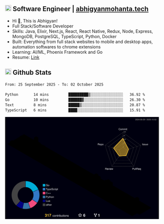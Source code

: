 ## <img src="https://media.giphy.com/media/v1.Y2lkPTc5MGI3NjExNjBuMTFuMDMxcjR0OXp2Zjk5Z3A2ajkzYWpiaDFmdWJhZzY2anM1MCZlcD12MV9naWZzX3NlYXJjaCZjdD1n/UcK7JalnjCz0k/giphy.gif" width="20" height="20" /> Software Engineer | [abhigyanmohanta.tech](https://abhigyanmohanta.tech)


- Hi 👋, This is Abhigyan!
- Full Stack/Software Developer
- Skills: Java, Elixir, Next.js, React, React Native, Redux, Node, Express, MongoDB, PostgreSQL, TypeScript, Python, Docker
- Built: Everything from full stack websites to mobile and desktop apps, automation softwares to chrome extensions
- Learning: AI/ML, Phoenix Framework and Go
- Resume: [Link](https://abhigyan-mohanta.github.io/resume/)


## <img src="https://media.giphy.com/media/v1.Y2lkPTc5MGI3NjExOTVzbjE3Z3F6bDhrNGtzYWpiODJkeTRhcHRqN3MwaGV2cTZ3ajR3eCZlcD12MV9naWZzX3NlYXJjaCZjdD1n/o0vwzuFwCGAFO/giphy.gif" width="20" height="20" /> Github Stats
<!--START_SECTION:waka-->

```txt
From: 25 September 2025 - To: 02 October 2025

Python       14 mins         █████████▒░░░░░░░░░░░░░░░   36.92 %
Go           10 mins         ██████▓░░░░░░░░░░░░░░░░░░   26.30 %
Text         8 mins          █████▒░░░░░░░░░░░░░░░░░░░   20.87 %
TypeScript   6 mins          ████░░░░░░░░░░░░░░░░░░░░░   15.91 %
```

<!--END_SECTION:waka-->
![](./profile-3d-contrib/profile-night-rainbow.svg)
